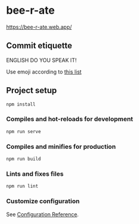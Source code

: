 # bee-r-ate

https://bee-r-ate.web.app/

## Commit etiquette

ENGLISH DO YOU SPEAK IT!

Use emoji according to [this list](https://gist.github.com/parmentf/035de27d6ed1dce0b36a)

## Project setup
```
npm install
```

### Compiles and hot-reloads for development
```
npm run serve
```

### Compiles and minifies for production
```
npm run build
```

### Lints and fixes files
```
npm run lint
```

### Customize configuration
See [Configuration Reference](https://cli.vuejs.org/config/).

